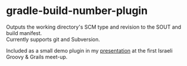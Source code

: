 gradle-build-number-plugin
==========================

<p>Outputs the working directory's SCM type and revision to the SOUT and build manifest.<br>
Currently supports git and Subversion.</p>
<p>Included as a small demo plugin in my <a href="https://github.com/noamt/gradle-presentation-july-2012">presentation</a>
at the first Israeli Groovy & Grails meet-up.</p>